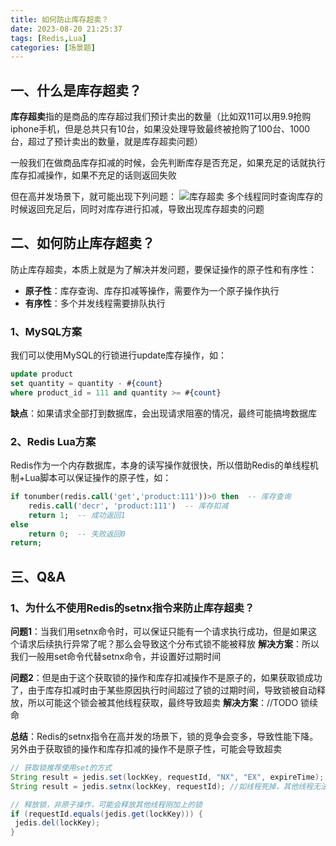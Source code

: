 ```yaml
---
title: 如何防止库存超卖？
date: 2023-08-20 21:25:37
tags: [Redis,Lua]
categories: [场景题]
---
```


## 一、什么是库存超卖？
**库存超卖**指的是商品的库存超过我们预计卖出的数量（比如双11可以用9.9抢购iphone手机，但是总共只有10台，如果没处理导致最终被抢购了100台、1000台，超过了预计卖出的数量，就是库存超卖问题）

一般我们在做商品库存扣减的时候，会先判断库存是否充足，如果充足的话就执行库存扣减操作，如果不充足的话则返回失败

但在高并发场景下，就可能出现下列问题：
![库存超卖](/images/scene/库存超卖.png)
多个线程同时查询库存的时候返回充足后，同时对库存进行扣减，导致出现库存超卖的问题

## 二、如何防止库存超卖？
防止库存超卖，本质上就是为了解决并发问题，要保证操作的原子性和有序性：
* **原子性**：库存查询、库存扣减等操作，需要作为一个原子操作执行
* **有序性**：多个并发线程需要排队执行

### 1、MySQL方案
我们可以使用MySQL的行锁进行update库存操作，如：
```sql
update product
set quantity = quantity - #{count}
where product_id = 111 and quantity >= #{count}
```

**缺点**：如果请求全部打到数据库，会出现请求阻塞的情况，最终可能搞垮数据库

### 2、Redis Lua方案
Redis作为一个内存数据库，本身的读写操作就很快，所以借助Redis的单线程机制+Lua脚本可以保证操作的原子性，如：
```sql
if tonumber(redis.call('get','product:111'))>0 then  -- 库存查询
    redis.call('decr', 'product:111')  -- 库存扣减
    return 1;  -- 成功返回1
else 
    return 0;  -- 失败返回0
return;
```


## 三、Q&A
### 1、为什么不使用Redis的setnx指令来防止库存超卖？
**问题1**：当我们用setnx命令时，可以保证只能有一个请求执行成功，但是如果这个请求后续执行异常了呢？那么会导致这个分布式锁不能被释放
**解决方案**：所以我们一般用set命令代替setnx命令，并设置好过期时间

**问题2**：但是由于这个获取锁的操作和库存扣减操作不是原子的，如果获取锁成功了，由于库存扣减时由于某些原因执行时间超过了锁的过期时间，导致锁被自动释放，所以可能这个锁会被其他线程获取，最终导致超卖
**解决方案**：//TODO 锁续命

**总结**：Redis的setnx指令在高并发的场景下，锁的竞争会变多，导致性能下降。另外由于获取锁的操作和库存扣减的操作不是原子性，可能会导致超卖
```java
// 获取锁推荐使用set的方式
String result = jedis.set(lockKey, requestId, "NX", "EX", expireTime);
String result = jedis.setnx(lockKey, requestId); //如线程死掉，其他线程无法获取到锁

// 释放锁，非原子操作，可能会释放其他线程刚加上的锁
if (requestId.equals(jedis.get(lockKey))) { 
 jedis.del(lockKey);
}
```

